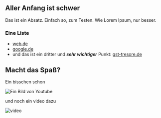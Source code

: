 ## Aller Anfang ist schwer

Das ist ein Absatz. Einfach so, zum Testen. Wie Lorem Ipsum, nur besser.

### Eine Liste
- [web.de](https://web.de)
- [google.de](https://google.de)
- und das ist ein dritter und ***sehr wichtiger*** Punkt: [gst-tresore.de](https://gst-tresore.de)

## Macht das Spaß?

Ein bisschen schon

![Ein Bild von Youtube](https://i.ytimg.com/vi/W4MIiV4nZDY/hqdefault.jpg?sqp=-oaymwEjCNACELwBSFryq4qpAxUIARUAAAAAGAElAADIQj0AgKJDeAE=&rs=AOn4CLAyN3yLD0lsiPrSgBIYHw_5xY8bZg)

und noch ein video dazu

![video](https://youtu.be/_uZQtRyF6Eg)

